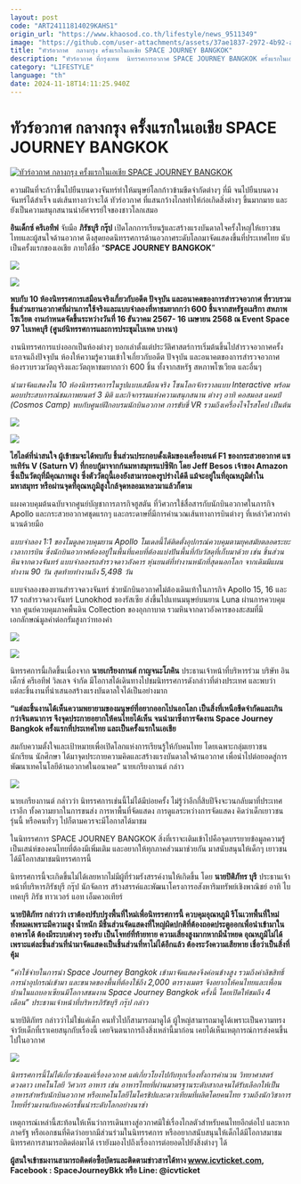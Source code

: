 ```yaml
---
layout: post
code: "ART24111814029KAHS1"
origin_url: "https://www.khaosod.co.th/lifestyle/news_9511349"
image: "https://github.com/user-attachments/assets/37ae1837-2972-4b92-a6f5-61a37c604d48"
title: "ทัวร์อวกาศ  กลางกรุง ครั้งแรกในเอเชีย SPACE JOURNEY BANGKOK"
description: "ทัวร์อวกาศ ที่กรุงเทพ  นิทรรศการอวกาศ SPACE JOURNEY BANGKOK ครั้งแรกในเอเชียความฝันที่จะก้าวขึ้นไปยืนบนดวงจันทร์ทำให้มนุษย์โลกก้าวข้ามขีดจำกัดต่างๆ"
category: "LIFESTYLE"
language: "th"
date: 2024-11-18T14:11:25.940Z
---
```


# ทัวร์อวกาศ  กลางกรุง ครั้งแรกในเอเชีย SPACE JOURNEY BANGKOK

[![ทัวร์อวกาศ  กลางกรุง ครั้งแรกในเอเชีย SPACE JOURNEY BANGKOK](https://www.khaosod.co.th/wpapp/uploads/2024/11/SPACE-ปก.jpg "ทัวร์อวกาศ  กลางกรุง ครั้งแรกในเอเชีย SPACE JOURNEY BANGKOK")](https://www.khaosod.co.th/wpapp/uploads/2024/11/SPACE-ปก.jpg)

ความฝันที่จะก้าวขึ้นไปยืนบนดวงจันทร์ทำให้มนุษย์โลกก้าวข้ามขีดจำกัดต่างๆ ที่มี จนไปยืนบนดวงจันทร์ได้สำเร็จ แต่เส้นทางกว่าจะได้ ทัวร์อวกาศ ที่แสนกว้างไกลทำให้ก่อเกิดสิ่งต่างๆ ขึ้นมากมาย และยังเป็นความสนุกสนานน่าอัศจรรย์ใจของชาวโลกเสมอ

**อินเด็กซ์ ครีเอทีฟ** จับมือ **ภิรัชบุรี กรุ๊ป** เปิดโลกการเรียนรู้และสร้างแรงบันดาลใจครั้งใหญ่ให้เยาวชนไทยและผู้สนใจด้านอวกาศ ดึงสุดยอดนิทรรศการด้านอวกาศระดับโลกมาจัดแสดงขึ้นที่ประเทศไทย นับเป็นครั้งแรกของเอเชีย ภายใต้ชื่อ “**SPACE JOURNEY BANGKOK**”

![](https://www.khaosod.co.th/wpapp/uploads/2024/11/SPACE-1-696x244.jpg)

![](https://www.khaosod.co.th/wpapp/uploads/2024/11/SPACE-2-696x244.jpg)

**พบกับ 10 ห้องนิทรรศการเสมือนจริงเกี่ยวกับอดีต ปัจจุบัน และอนาคตของการสำรวจอวกาศ ที่รวบรวมชิ้นส่วนยานอวกาศที่ผ่านการใช้จริงและแบบจำลองที่หาชมยากกว่า 600 ชิ้นจากสหรัฐอเมริกา สหภาพโซเวียต งานกำหนดจัดขึ้นระหว่างวันที่ 16 ธันวาคม 2567- 16 เมษายน 2568 ณ Event Space 97 ไบเทคบุรี (ศูนย์นิทรรศการและการประชุมไบเทค บางนา)**

งานนิทรรศการแบ่งออกเป็นห้องต่างๆ บอกเล่าตั้งแต่ประวัติศาสตร์การเริ่มต้นขึ้นไปสำรวจอวกาศครั้งแรกจนถึงปัจจุบัน ห้องให้ความรู้ความเข้าใจเกี่ยวกับอดีต ปัจจุบัน และอนาคตของการสำรวจอวกาศ ห้องรวบรวมวัตถุจริงและวัตถุหาชมยากกว่า 600 ชิ้น ทั้งจากสหรัฐ สหภาพโซเวียต และอื่นๆ

_นำมาจัดแสดงใน 10 ห้องนิทรรศการในรูปแบบเสมือนจริง โซนโลกจักรวาลแบบ Interactive พร้อมมอบประสบการณ์ชมภาพยนตร์ 3 มิติ และกิจกรรมแห่งความสนุกสนาน ต่างๆ อาทิ คอสมอส แคมป์ (Cosmos Camp) พบกับศูนย์ฝึกอบรมนักบินอวกาศ การขับขี่ VR รวมถึงเครื่องไจโรสโคป เป็นต้น_

![](https://www.khaosod.co.th/wpapp/uploads/2024/11/SPACE-3-696x244.jpg)

![](https://www.khaosod.co.th/wpapp/uploads/2024/11/SPACE-4-696x244.jpg)

**ไฮไลต์ที่น่าสนใจ ผู้เข้าชมจะได้พบกับ ชิ้นส่วนประกอบดั้งเดิมของเครื่องยนต์ F1 ของกระสวยอวกาศ แซทเทิร์น V (Saturn V) ที่กอบกู้มาจากก้นมหาสมุทรแปซิฟิก โดย Jeff Besos เจ้าของ Amazon ซึ่งเป็นวัตถุที่มีคุณภาพสูง ซึ่งตัววัตถุนี้เองยังสามารถคงรูปร่างได้ดี แม้จะอยู่ในที่อุณหภูมิต่ำในมหาสมุทร หรือผ่านจุดที่อุณหภูมิสูงใกล้จุดหลอมเหลวมาแล้วก็ตาม**

แผงควบคุมต้นฉบับจากศูนย์บัญชาการภารกิจฮูสตัน ที่วิศวกรใช้สื่อสารกับนักบินอวกาศในภารกิจ Apollo และกระสวยอวกาศชุดแรกๆ และกระดาษที่มีการคำนวณเส้นทางการบินต่างๆ ที่เหล่าวิศวกรคำนวนด้วยมือ

_แบบจำลอง 1:1 ของโมดูลควบคุมยาน Apollo โมเดลนี้ได้ติดตั้งอุปกรณ์ควบคุมตามยุคสมัยตลอดระยะเวลาการบิน ซึ่งนักบินอวกาศต้องอยู่ในพื้นที่แคบที่ต้องแบ่งปันพื้นที่กับวัสดุที่เก็บมาด้วย เช่น ชิ้นส่วนหินจากดวงจันทร์ แบบจำลองรถสำรวจดาวอังคาร หุ่นยนต์ที่ทำงานหนักที่สุดนอกโลก จากเดิมมีแผนทำงาน 90 วัน สุดท้ายทำงานถึง 5,498 วัน_

แบบจำลองของยานสำรวจดวงจันทร์ ช่วยนักบินอวกาศไม่ต้องเดินเท้าในภารกิจ Apollo 15, 16 และ 17 รถสำรวจดวงจันทร์ Lunokhod ของรัสเซีย ส่งขึ้นไปแทนมนุษย์บนยาน Luna ผ่านการควบคุมจาก ศูนย์ควบคุมภาคพื้นดิน Collection ของอุกกาบาต รวมหินจากดาวอังคารของสะสมที่มีเอกลักษณ์มูลค่าต่อกรัมสูงกว่าทองคำ

![](https://www.khaosod.co.th/wpapp/uploads/2024/11/SPACE-5-696x346.jpg)

![](https://www.khaosod.co.th/wpapp/uploads/2024/11/SPACE-6-696x356.jpg)

นิทรรศการนี้เกิดขึ้นเนื่องจาก **นายเกรียงกานต์ กาญจนะโภคิน** ประธานเจ้าหน้าที่บริหารร่วม บริษัท อินเด็กซ์ ครีเอทีฟ วิลเลจ จำกัด มีโอกาสได้เดินทางไปชมนิทรรศการดังกล่าวที่ต่างประเทศ และพบว่าแต่ละชิ้นงานที่นำเสนอสร้างแรงบันดาลใจได้เป็นอย่างมาก

**“แต่ละชิ้นงานได้เห็นความพยายามของมนุษย์ที่อยากออกไปนอกโลก เป็นสิ่งที่เหนือขีดจำกัดและเกินกว่าจินตนาการ จึงจุดประกายอยากให้คนไทยได้เห็น จนนำมาซึ่งการจัดงาน Space Journey Bangkok ครั้งแรกที่ประเทศไทย และเป็นครั้งแรกในเอเชีย**

สมกับความตั้งใจและเป้าหมายเพื่อเปิดโลกแห่งการเรียนรู้ให้กับคนไทย โดยเฉพาะกลุ่มเยาวชน นักเรียน นักศึกษา ได้มาจุดประกายความคิดและสร้างแรงบันดาลใจด้านอวกาศ เพื่อนำไปต่อยอดสู่การพัฒนาเทคโนโลยีด้านอวกาศในอนาคต” นายเกรียงกานต์ กล่าว

![](https://www.khaosod.co.th/wpapp/uploads/2024/11/SPACE-7-696x417.jpg)

นายเกรียงกานต์ กล่าวว่า นิทรรศการเช่นนี้ไม่ได้มีบ่อยครั้ง ไม่รู้ว่าอีกกี่สิบปีจึงจะวนกลับมาที่ประเทศเราอีก ทั้งความยากในการขนส่ง การหาพื้นที่จัดแสดง การดูแลระหว่างการจัดแสดง คิดว่าเด็กเยาวชนรุ่นนี้ หรือคนทั่วๆ ไปก็ตามควรจะมีโอกาสได้มาชม

ในนิทรรศการ SPACE JOURNEY BANGKOK สิ่งที่เราจะเติมเข้าไปคือจุดบรรยายข้อมูลความรู้ เป็นเสน่ห์ของคนไทยที่ต้องมีเพิ่มเติม และอยากให้ทุกภาคส่วนมาช่วยกัน มาสนับสนุนให้เด็กๆ เยาวชนได้มีโอกาสมาชมนิทรรศการนี้

นิทรรศการนี้จะเกิดขึ้นไม่ได้เลยหากไม่มีผู้ที่ร่วมรังสรรค์งานให้เกิดขึ้น โดย **นายปิติภัทร บุรี** ประธานเจ้าหน้าที่บริหารภิรัชบุรี กรุ๊ป นักจัดการ สร้างสรรค์และพัฒนาโครงการอสังหาริมทรัพย์เชิงพาณิชย์ อาทิ ไบเทคบุรี ภิรัช ทาวเวอร์ แอท เอ็มควอเทียร์

**นายปิติภัทร กล่าวว่า เราต้องปรับปรุงพื้นที่ใหม่เพื่อนิทรรศการนี้ ควบคุมอุณหภูมิ รีโนเวทพื้นที่ใหม่ทั้งหมดเพราะมีความสูง น้ำหนัก มีชิ้นส่วนจัดแสดงที่ใหญ่ผิดปกติที่ต้องถอดประตูออกเพื่อนำเข้ามาในอาคารได้ ต้องมีระบบต่างๆ รองรับ เป็นโจทย์ที่ท้ายทาย ความเสี่ยงสูงมากหากมีน้ำหยด อุณหภูมิไม่ได้ เพราะแต่ละชิ้นส่วนที่นำมาจัดแสดงเป็นชิ้นส่วนที่หาไม่ได้อีกแล้ว ต้องระวังความเสียหาย เชื่อว่าเป็นสิ่งที่คุ้ม**

_“ค่าใช้จ่ายในการนำ Space Journey Bangkok เข้ามาจัดแสดงจึงค่อนข้างสูง รวมถึงค่าลิขสิทธิ์ การนำอุปกรณ์เข้ามา และขนาดของพื้นที่ต้องใช้ถึง 2,000 ตารางเมตร จึงอยากให้คนไทยและเพื่อนบ้านในแถบอาเซียนมีโอกาสชมงาน Space Journey Bangkok ครั้งนี้ โดยเปิดให้ชมถึง 4 เดือน” ประธานเจ้าหน้าที่บริหารภิรัชบุรี กรุ๊ป กล่าว_

นายปิติภัทร กล่าวว่าไม่ใช่แค่เด็ก คนทั่วไปก็สามารถมาดูได้ ผู้ใหญ่สามารถมาดูได้เพราะเป็นความทรงจำวัยเด็กที่เราเคยสนุกกับเรื่องนี้ เคยจินตนาการถึงสิ่งเหล่านี้มาก่อน เคยได้เห็นเหตุการณ์การส่งคนขึ้นไปในอวกาศ

![](https://www.khaosod.co.th/wpapp/uploads/2024/11/SPACE-8-696x385.jpg)

_นิทรรศการนี้ไม่ได้เกี่ยวข้องแค่เรื่องอวกาศ แต่เกี่ยวโยงไปกับทุกเรื่องทั้งการคำนวน วิทยาศาสตร์ ดวงดาว เทคโนโลยี วิศวกร อาหาร เช่น อาหารไทยที่ผ่านมาตรฐานระดับสากลจนได้รับเลือกให้เป็นอาหารสำหรับนักบินอวกาศ หรือเทคโนโลยีไมโครชิปและดาวเทียมที่ผลิตโดยคนไทย รวมถึงนักวิชาการไทยที่ร่วมงานกับองค์กรชั้นนำระดับโลกอย่างนาซ่า_

เหตุการณ์เหล่านี้สะท้อนให้เห็นว่าการเดินทางสู่อวกาศมิใช่เรื่องไกลตัวสำหรับคนไทยอีกต่อไป และหากภาครัฐ หรือเอกชนที่คิดว่าอยากมีส่วนร่วมในนิทรรศการ หรืออยากสนับสนุนให้เด็กได้มีโอกาสมาชมนิทรรศการสามารถติดต่อมาได้ เรายังมองไปถึงเรื่องการต่อยอดไปยังสิ่งต่างๆ ได้

**ผู้สนใจเข้าชมงานสามารถติดต่อซื้อบัตรและติดตามข่าวสารได้ทาง www.icvticket.com, Facebook : SpaceJourneyBkk หรือ Line: @icvticket**